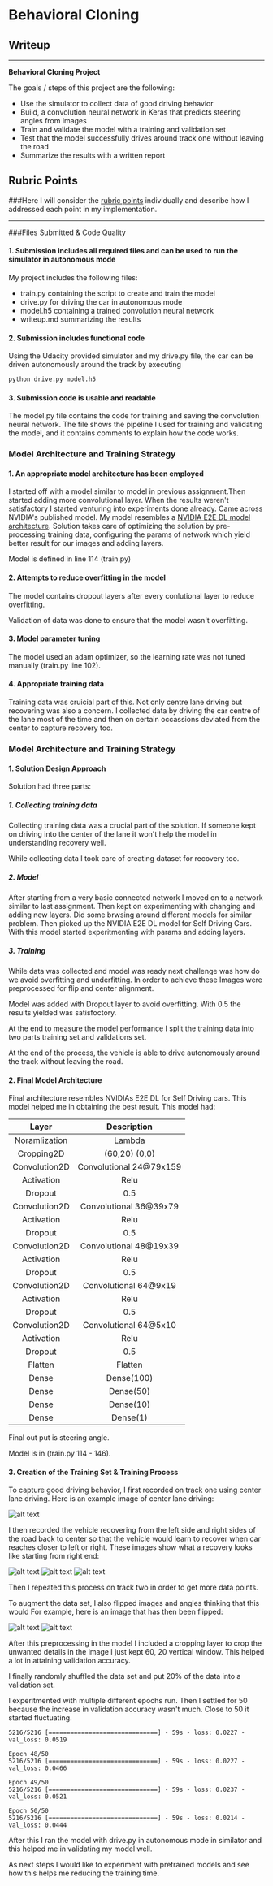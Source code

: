 # **Behavioral Cloning** 

## Writeup
---

**Behavioral Cloning Project**

The goals / steps of this project are the following:
* Use the simulator to collect data of good driving behavior
* Build, a convolution neural network in Keras that predicts steering angles from images
* Train and validate the model with a training and validation set
* Test that the model successfully drives around track one without leaving the road
* Summarize the results with a written report


[//]: # (Image References)

[image1]: ./test/center_2017_04_24_10_29_37_786.jpg "Centre Lane"
[image2]: ./test/center_2017_04_25_14_09_19_555.jpg "Right Lane"
[image3]: ./test/center_2017_04_25_14_09_21_162.jpg "Recovery In progress"
[image4]: ./test/center_2017_04_25_14_09_23_272.jpg "Recovery Image"
[image5]: ./test/center_2017_04_24_10_29_51_843.jpg "Normal Image"
[image6]: ./test/center_2017_04_24_10_29_51_843_flipped.jpg "Flipped Image"


## Rubric Points
###Here I will consider the [rubric points](https://review.udacity.com/#!/rubrics/432/view) individually and describe how I addressed each point in my implementation.  

---
###Files Submitted & Code Quality

#### 1. Submission includes all required files and can be used to run the simulator in autonomous mode

My project includes the following files:
* train.py containing the script to create and train the model
* drive.py for driving the car in autonomous mode
* model.h5 containing a trained convolution neural network 
* writeup.md summarizing the results

#### 2. Submission includes functional code
Using the Udacity provided simulator and my drive.py file, the car can be driven autonomously around the track by executing 
```sh
python drive.py model.h5
```

#### 3. Submission code is usable and readable

The model.py file contains the code for training and saving the convolution neural network. The file shows the pipeline I used for training and validating the model, and it contains comments to explain how the code works.

### Model Architecture and Training Strategy

#### 1. An appropriate model architecture has been employed

I started off with a model similar to model in previous assignment.Then started adding more convolutional layer. When the results weren't satisfactory I started venturing into experiments done already. Came across NVIDIA's published model. My model resembles a [NVIDIA E2E DL model architecture](https://images.nvidia.com/content/tegra/automotive/images/2016/solutions/pdf/end-to-end-dl-using-px.pdf). Solution takes care of optimizing the solution by pre-processing training data, configuring the params of network which yield better result for our images and adding layers. 

Model is defined in line 114 (train.py)

#### 2. Attempts to reduce overfitting in the model

The model contains dropout layers after every conlutional layer to reduce overfitting.

Validation of data was done to ensure that the model wasn't overfitting.

#### 3. Model parameter tuning

The model used an adam optimizer, so the learning rate was not tuned manually (train.py line 102).

#### 4. Appropriate training data

Training data was cruicial part of this. Not only centre lane driving but recovering was also a concern. I collected data by driving the car centre of the lane most of the time and then on certain occassions deviated from the center to capture recovery too.

### Model Architecture and Training Strategy

#### 1. Solution Design Approach

Solution had three parts:
##### 1. Collecting training data
Collecting training data was a crucial part of the solution. If someone kept on driving into the center of the lane it won't help the model in understanding recovery well.

While collecting data I took care of creating dataset for recovery too.
##### 2. Model
After starting from a very basic connected network I moved on to a network similar to last assignment. Then kept on experimenting with changing and adding new layers. Did some brwsing around different models for similar problem. Then picked up the NVIDIA E2E DL model for Self Driving Cars. With this model started experitmenting with params and adding layers.

##### 3. Training
While data was collected and model was ready next challenge was how do we avoid overfitting and underfitting. In order to achieve these Images were preprocessed for flip and center alignment.

Model was added with Dropout layer to avoid overfitting. With 0.5 the results yielded was satisfoctory.

At the end to measure the model performance I split the training data into two parts training set and validations set.

At the end of the process, the vehicle is able to drive autonomously around the track without leaving the road.

#### 2. Final Model Architecture

Final architecture resembles NVIDIAs E2E DL for Self Driving cars. This model helped me in obtaining the best result. This model had:

|	Layer					|	Description	|
|:--------------------:|:--------------------------:| 
|Noramlization		|	Lambda |
|Cropping2D			|	(60,20) (0,0)|
|Convolution2D		|	Convolutional 24@79x159|
|Activation			|	Relu|
|Dropout				|	0.5|
|Convolution2D		|	Convolutional 36@39x79|
|Activation			|	Relu|
|Dropout				|	0.5|
|Convolution2D		|	Convolutional 48@19x39|
|Activation			|	Relu|
|Dropout				|	0.5|
|Convolution2D		|	Convolutional 64@9x19|
|Activation			|	Relu|
|Dropout				|	0.5|
|Convolution2D		|	Convolutional 64@5x10|
|Activation			|	Relu|
|Dropout				|	0.5|
|Flatten				| 	Flatten|
|Dense					|	Dense(100)|
|Dense					|	Dense(50)|
|Dense					|	Dense(10)|
|Dense					|	Dense(1)|

Final out put is steering angle.

Model is in (train.py 114 - 146).

#### 3. Creation of the Training Set & Training Process

To capture good driving behavior, I first recorded on track one using center lane driving. Here is an example image of center lane driving:

![alt text][image1]

I then recorded the vehicle recovering from the left side and right sides of the road back to center so that the vehicle would learn to recover when car reaches closer to left or right. These images show what a recovery looks like starting from right end:

![alt text][image2]
![alt text][image3]
![alt text][image4]

Then I repeated this process on track two in order to get more data points.

To augment the data set, I also flipped images and angles thinking that this would For example, here is an image that has then been flipped:

![alt text][image5]
![alt text][image6]

After this preprocessing in the model I included a cropping layer to crop the unwanted details in the image I just kept 60, 20 vertical window. This helped a lot in attaining validation accuracy.

I finally randomly shuffled the data set and put 20% of the data into a validation set. 

I experitmented with multiple different epochs run. Then I settled for 50 because the increase in validation accuracy wasn't much. Close to 50 it started fluctuating.
```
5216/5216 [==============================] - 59s - loss: 0.0227 - val_loss: 0.0519
```
```
Epoch 48/50
5216/5216 [==============================] - 59s - loss: 0.0227 - val_loss: 0.0466
```
```
Epoch 49/50
5216/5216 [==============================] - 59s - loss: 0.0237 - val_loss: 0.0521
```
```
Epoch 50/50
5216/5216 [==============================] - 59s - loss: 0.0214 - val_loss: 0.0444
```
After this I ran the model with drive.py in autonomous mode in similator and this helped me in validating my model well.

As next steps I would like to experiment with pretrained models and see how this helps me reducing the training time.


